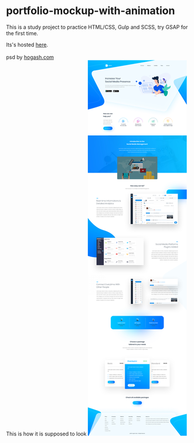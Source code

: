 # portfolio-mockup-with-animation

This is a study project to practice HTML/CSS, Gulp and SCSS, try GSAP for the first time.<br>

Its's hosted <a href="https://animation-try-347244.netlify.app/">here</a>.<br>
<br>
psd by <a href="https://hogash.com/">hogash.com</a>
<br>
This is how it is supposed to look
<img src="./images/homepage.jpg">
